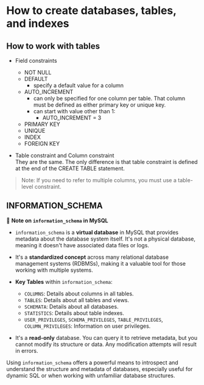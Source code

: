 # How to create databases, tables, and indexes

## How to work with tables

- Field constraints
  - NOT NULL
  - DEFAULT
    - specify a default value for a column
  - AUTO_INCREMENT
    - can only be specified for one column per table. That column must be defined as either primary key or unique key.
    - can start with value other than 1:
        - AUTO_INCREMENT = 3
  - PRIMARY KEY
  - UNIQUE
  - INDEX
  - FOREIGN KEY

- Table constraint and Column constraint  
They are the same. The only difference is that table constraint is defined at the end of the CREATE TABLE statement.
> Note: If you need to refer to multiple columns, you must use a table-level constraint.

## INFORMATION_SCHEMA

📌 **Note on `information_schema` in MySQL**

- `information_schema` is a **virtual database** in MySQL that provides metadata about the database system itself. It's not a physical database, meaning it doesn't have associated data files or logs.

- It's a **standardized concept** across many relational database management systems (RDBMSs), making it a valuable tool for those working with multiple systems.

- **Key Tables** within `information_schema`:
  - `COLUMNS`: Details about columns in all tables.
  - `TABLES`: Details about all tables and views.
  - `SCHEMATA`: Details about all databases.
  - `STATISTICS`: Details about table indexes.
  - `USER_PRIVILEGES`, `SCHEMA_PRIVILEGES`, `TABLE_PRIVILEGES`, `COLUMN_PRIVILEGES`: Information on user privileges.

- It's a **read-only** database. You can query it to retrieve metadata, but you cannot modify its structure or data. Any modification attempts will result in errors.

Using `information_schema` offers a powerful means to introspect and understand the structure and metadata of databases, especially useful for dynamic SQL or when working with unfamiliar database structures.

